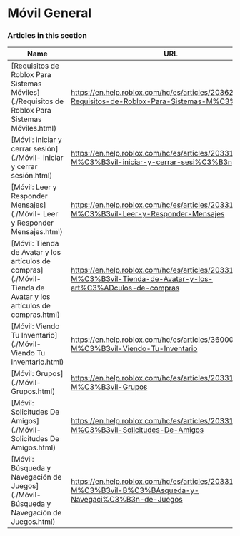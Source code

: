 # Móvil General  
### Articles in this section
Name|URL
-|-
[Requisitos de Roblox Para Sistemas Móviles](./Requisitos de Roblox Para Sistemas Móviles.html) |https://en.help.roblox.com/hc/es/articles/203625474-Requisitos-de-Roblox-Para-Sistemas-M%C3%B3viles
[Móvil: iniciar y cerrar sesión](./Móvil- iniciar y cerrar sesión.html) |https://en.help.roblox.com/hc/es/articles/203313450-M%C3%B3vil-iniciar-y-cerrar-sesi%C3%B3n
[Móvil: Leer y Responder Mensajes](./Móvil- Leer y Responder Mensajes.html) |https://en.help.roblox.com/hc/es/articles/203313550-M%C3%B3vil-Leer-y-Responder-Mensajes
[Móvil: Tienda de Avatar y los artículos de compras](./Móvil- Tienda de Avatar y los artículos de compras.html) |https://en.help.roblox.com/hc/es/articles/203313500-M%C3%B3vil-Tienda-de-Avatar-y-los-art%C3%ADculos-de-compras
[Móvil: Viendo Tu Inventario](./Móvil- Viendo Tu Inventario.html) |https://en.help.roblox.com/hc/es/articles/360000344426-M%C3%B3vil-Viendo-Tu-Inventario
[Móvil: Grupos](./Móvil- Grupos.html) |https://en.help.roblox.com/hc/es/articles/203313490-M%C3%B3vil-Grupos
[Móvil: Solicitudes De Amigos](./Móvil- Solicitudes De Amigos.html) |https://en.help.roblox.com/hc/es/articles/203313480-M%C3%B3vil-Solicitudes-De-Amigos
[Móvil: Búsqueda y Navegación de Juegos](./Móvil- Búsqueda y Navegación de Juegos.html) |https://en.help.roblox.com/hc/es/articles/203313460-M%C3%B3vil-B%C3%BAsqueda-y-Navegaci%C3%B3n-de-Juegos